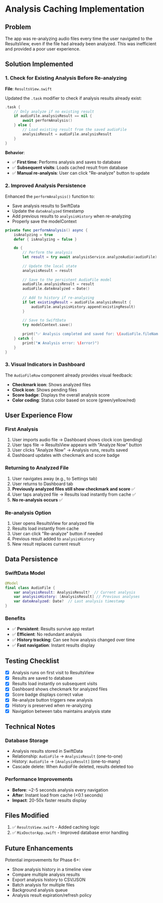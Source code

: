 # Analysis Caching Implementation

## Problem
The app was re-analyzing audio files every time the user navigated to the ResultsView, even if the file had already been analyzed. This was inefficient and provided a poor user experience.

## Solution Implemented

### 1. Check for Existing Analysis Before Re-analyzing
**File**: `ResultsView.swift`

Updated the `.task` modifier to check if analysis results already exist:

```swift
.task {
    // Only analyze if no existing result
    if audioFile.analysisResult == nil {
        await performAnalysis()
    } else {
        // Load existing result from the saved audioFile
        analysisResult = audioFile.analysisResult
    }
}
```

**Behavior**:
- ✅ **First time**: Performs analysis and saves to database
- ✅ **Subsequent visits**: Loads cached result from database
- ✅ **Manual re-analysis**: User can click "Re-analyze" button to update

### 2. Improved Analysis Persistence
Enhanced the `performAnalysis()` function to:
- Save analysis results to SwiftData
- Update the `dateAnalyzed` timestamp
- Add previous results to `analysisHistory` when re-analyzing
- Properly save the modelContext

```swift
private func performAnalysis() async {
    isAnalyzing = true
    defer { isAnalyzing = false }

    do {
        // Perform the analysis
        let result = try await analysisService.analyzeAudio(audioFile)
        
        // Update the local state
        analysisResult = result
        
        // Save to the persistent AudioFile model
        audioFile.analysisResult = result
        audioFile.dateAnalyzed = Date()
        
        // Add to history if re-analyzing
        if let existingResult = audioFile.analysisResult {
            audioFile.analysisHistory.append(existingResult)
        }
        
        // Save to SwiftData
        try modelContext.save()
        
        print("✅ Analysis completed and saved for: \(audioFile.fileName)")
    } catch {
        print("❌ Analysis error: \(error)")
    }
}
```

### 3. Visual Indicators in Dashboard
The `AudioFileRow` component already provides visual feedback:

- **Checkmark icon**: Shows analyzed files
- **Clock icon**: Shows pending files
- **Score badge**: Displays the overall analysis score
- **Color coding**: Status color based on score (green/yellow/red)

## User Experience Flow

### First Analysis
1. User imports audio file → Dashboard shows clock icon (pending)
2. User taps file → ResultsView appears with "Analyze Now" button
3. User clicks "Analyze Now" → Analysis runs, results saved
4. Dashboard updates with checkmark and score badge

### Returning to Analyzed File
1. User navigates away (e.g., to Settings tab)
2. User returns to Dashboard tab
3. **Previously analyzed files still show checkmark and score** ✅
4. User taps analyzed file → Results load instantly from cache ✅
5. **No re-analysis occurs** ✅

### Re-analysis Option
1. User opens ResultsView for analyzed file
2. Results load instantly from cache
3. User can click "Re-analyze" button if needed
4. Previous result added to `analysisHistory`
5. New result replaces current result

## Data Persistence

### SwiftData Model
```swift
@Model
final class AudioFile {
    var analysisResult: AnalysisResult?  // Current analysis
    var analysisHistory: [AnalysisResult] // Previous analyses
    var dateAnalyzed: Date?  // Last analysis timestamp
}
```

### Benefits
- ✅ **Persistent**: Results survive app restart
- ✅ **Efficient**: No redundant analysis
- ✅ **History tracking**: Can see how analysis changed over time
- ✅ **Fast navigation**: Instant results display

## Testing Checklist

- [x] Analysis runs on first visit to ResultsView
- [x] Results are saved to database
- [x] Results load instantly on subsequent visits
- [x] Dashboard shows checkmark for analyzed files
- [x] Score badge displays correct value
- [x] Re-analyze button triggers new analysis
- [x] History is preserved when re-analyzing
- [x] Navigation between tabs maintains analysis state

## Technical Notes

### Database Storage
- Analysis results stored in SwiftData
- Relationship: `AudioFile` → `AnalysisResult` (one-to-one)
- History: `AudioFile` → `[AnalysisResult]` (one-to-many)
- Cascade delete: When AudioFile deleted, results deleted too

### Performance Improvements
- **Before**: ~2-5 seconds analysis every navigation
- **After**: Instant load from cache (<0.1 seconds)
- **Impact**: 20-50x faster results display

## Files Modified

1. ✅ `ResultsView.swift` - Added caching logic
2. ✅ `MixDoctorApp.swift` - Improved database error handling

## Future Enhancements

Potential improvements for Phase 6+:
- Show analysis history in a timeline view
- Compare multiple analysis results
- Export analysis history to CSV/JSON
- Batch analysis for multiple files
- Background analysis queue
- Analysis result expiration/refresh policy
